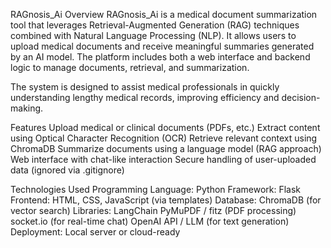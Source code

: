 
RAGnosis_Ai
Overview
RAGnosis_Ai is a medical document summarization tool that leverages Retrieval-Augmented Generation (RAG) techniques combined with Natural Language Processing (NLP). It allows users to upload medical documents and receive meaningful summaries generated by an AI model. The platform includes both a web interface and backend logic to manage documents, retrieval, and summarization.

The system is designed to assist medical professionals in quickly understanding lengthy medical records, improving efficiency and decision-making.

Features
Upload medical or clinical documents (PDFs, etc.)
Extract content using Optical Character Recognition (OCR)
Retrieve relevant context using ChromaDB
Summarize documents using a language model (RAG approach)
Web interface with chat-like interaction
Secure handling of user-uploaded data (ignored via .gitignore)

Technologies Used
Programming Language: Python
Framework: Flask
Frontend: HTML, CSS, JavaScript (via templates)
Database: ChromaDB (for vector search)
Libraries:
LangChain
PyMuPDF / fitz (PDF processing)
socket.io (for real-time chat)
OpenAI API / LLM (for text generation)
Deployment: Local server or cloud-ready
